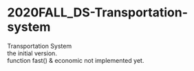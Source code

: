 # 2020FALL_DS-Transportation-system  
Transportation System  
the initial version.  
function fast() & economic not implemented yet.  
